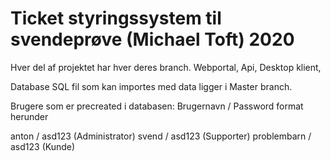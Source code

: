 # Ticket styringssystem til svendeprøve (Michael Toft) 2020

Hver del af projektet har hver deres branch.
Webportal,
Api,
Desktop klient,

Database SQL fil som kan importes med data ligger i Master branch.



Brugere som er precreated i databasen:
Brugernavn / Password format herunder

anton       / asd123    (Administrator)
svend       / asd123    (Supporter)
problembarn / asd123    (Kunde)
